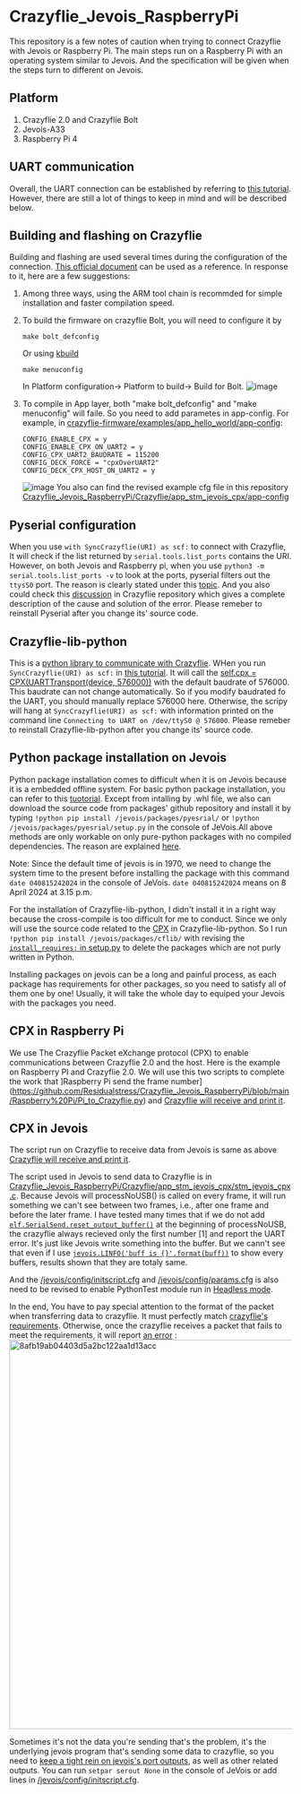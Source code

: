 # Crazyflie_Jevois_RaspberryPi
This repository is a few notes of caution when trying to connect Crazyflie with Jevois or Raspberry Pi. The main steps run on a Raspberry Pi with an operating system similar to Jevois. And the specification will be given when the steps turn to different on Jevois. 

## Platform
1. Crazyflie 2.0 and Crazyflie Bolt
2. Jevois-A33
3. Raspberry Pi 4

## UART communication
Overall, the UART connection can be established by referring to [this tutorial](https://www.bitcraze.io/documentation/repository/crazyflie-lib-python/master/development/uart_communication/). However, there are still a lot of things to keep in mind and will be described below.

## Building and flashing on Crazyflie
Building and flashing are used several times during the configuration of the connection. [This official document](https://www.bitcraze.io/documentation/repository/crazyflie-firmware/master/building-and-flashing/build/) can be used as a reference. In response to it, here are a few suggestions:
1. Among three ways, using the ARM tool chain is recommded for simple installation and faster compilation speed.
2. To build the firmware on crazyflie Bolt, you will need to configure it by
   ```
   make bolt_defconfig
   ```
   Or using [kbuild](https://www.bitcraze.io/documentation/repository/crazyflie-firmware/master/development/kbuild/)
   ```
   make menuconfig
   ```
   In Platform configuration-> Platform to build-> Build for Bolt.
   ![image](https://github.com/Residualstress/Crazyflie_Jevois_RaspberryPi/assets/92587824/c101d6d3-043b-45fe-adae-166baeb29a78)

4. To compile in App layer, both "make bolt_defconfig" and "make menuconfig" will faile. So you need to add parametes in app-config. For example, in [crazyflie-firmware/examples/app_hello_world/app-config](https://github.com/bitcraze/crazyflie-firmware/blob/master/examples/app_hello_world/app-config):
   ```
   CONFIG_ENABLE_CPX = y
   CONFIG_ENABLE_CPX_ON_UART2 = y
   CONFIG_CPX_UART2_BAUDRATE = 115200
   CONFIG_DECK_FORCE = "cpxOverUART2"
   CONFIG_DECK_CPX_HOST_ON_UART2 = y
   ```
   ![image](https://github.com/Residualstress/Crazyflie_Jevois_RaspberryPi/assets/92587824/cdfe669e-0270-43c7-9034-1bfdc7f128c0)
   You also can find the revised example cfg file in this repository [Crazyflie_Jevois_RaspberryPi/Crazyflie/app_stm_jevois_cpx/app-config](https://github.com/Residualstress/Crazyflie_Jevois_RaspberryPi/blob/main/Crazyflie/app_stm_jevois_cpx/app-config)
## Pyserial configuration
When you use `with SyncCrazyflie(URI) as scf:` to connect with Crazyflie, It will check if the list returned by `serial.tools.list_ports` contains the URI. However, on both Jevois and Raspberry pi, when you use `python3 -m serial.tools.list_ports -v` to look at the ports, pyserial filters out the `ttysS0` port. The reason is clearly stated under this [topic](https://github.com/pyserial/pyserial/issues/489). And you also could check this [discussion](https://github.com/orgs/bitcraze/discussions/1224) in Crazyflie repository which gives a complete description of the cause and solution of the error. Please remeber to reinstall Pyserial after you change its' source code.

##  Crazyflie-lib-python
This is a [python library to communicate with Crazyflie](https://github.com/bitcraze/crazyflie-lib-python). WHen you run `SyncCrazyflie(URI) as scf:` in [this tutorial](https://www.bitcraze.io/documentation/repository/crazyflie-lib-python/master/development/uart_communication/). It will call the [self.cpx = CPX(UARTTransport(device, 576000))](https://github.com/bitcraze/crazyflie-lib-python/blob/a77b4023867c27d814c6820373ec2a7d158a2ef5/cflib/crtp/serialdriver.py#L94) with the default baudrate of 576000. This baudrate can not change automatically. So if you modify baudrated fo the UART, you should manually replace 576000 here. Otherwise, the scripy will hang at  `SyncCrazyflie(URI) as scf:` with information printed on the command line `Connecting to UART on /dev/ttyS0 @ 576000`. Please remeber to reinstall Crazyflie-lib-python after you change its' source code.

## Python package installation on Jevois
Python package installation comes to difficult when it is on Jevois because it is a embedded offline system. For basic python package installation, you can refer to this [tuotorial](http://jevois.org/doc/Change113log.html). Except from intalling by .whl file, we also can download the source code from packages' github repository and install it by typing `!python pip install /jevois/packages/pyesrial/` or `!python /jevois/packages/pyesrial/setup.py` in the console of JeVois.All above methods are only workable on only pure-python packages with no compiled dependencies. The reason are explained [here](http://jevois.org/qa/index.php?qa=2202&qa_1=can-other-python-libraries-be-installed-on-the-jevois). 

Note: Since the default time of jevois is in 1970, we need to change the system time to the present before installing the package with this command `date 040815242024` in the console of JeVois. `date 040815242024` means on 8 April 2024 at 3.15 p.m.

For the installation of Crazyflie-lib-python, I didn't install it in a right way because the cross-compile is too difficult for me to conduct. Since we only will use the source code related to the [CPX](https://github.com/bitcraze/crazyflie-lib-python/tree/master/cflib/cpx) in Crazyflie-lib-python. So I run `!python pip install /jevois/packages/cflib/` with revising the [`install_requires:` in setup.py](https://github.com/bitcraze/crazyflie-lib-python/blob/a77b4023867c27d814c6820373ec2a7d158a2ef5/setup.py#L39) to delete the packages which are not purly written in Python.  

Installing packages on jevois can be a long and painful process, as each package has requirements for other packages, so you need to satisfy all of them one by one! Usually, it will take the whole day to equiped your Jevois with the packages you need. 

## CPX in Raspberry Pi
We use The Crazyflie Packet eXchange protocol (CPX) to enable communications between Crazyflie 2.0 and the host. Here is the example on Raspberry PI and Crazyflie 2.0. We will use this two scripts to complete the work that ]Raspberry Pi send the frame number](https://github.com/Residualstress/Crazyflie_Jevois_RaspberryPi/blob/main/Raspberry%20Pi/Pi_to_Crazyflie.py) and [Crazyflie will receive and print it](https://github.com/Residualstress/Crazyflie_Jevois_RaspberryPi/blob/main/Crazyflie/app_stm_jevois_cpx/stm_jevois_cpx.c).

## CPX in Jevois
The script run on Crazyflie to receive data from Jevois is same as above [Crazyflie will receive and print it](https://github.com/Residualstress/Crazyflie_Jevois_RaspberryPi/blob/main/Crazyflie/app_stm_jevois_cpx/stm_jevois_cpx.c).

The script used in Jevois to send data to Crazyflie is in [Crazyflie_Jevois_RaspberryPi/Crazyflie/app_stm_jevois_cpx/stm_jevois_cpx.c](https://github.com/Residualstress/Crazyflie_Jevois_RaspberryPi/blob/main/Crazyflie/app_stm_jevois_cpx/stm_jevois_cpx.c). Because Jevois will processNoUSB() is called on every frame, it will run something we can't see between two frames, i.e., after one frame and before the later frame. I have tested many times that if we do not add [`elf.SerialSend.reset_output_buffer()`](https://github.com/Residualstress/Crazyflie_Jevois_RaspberryPi/blob/ed8307df3d564f15fc908739c47cf7a9afac05d3/JeVois/PythonTest.py#L47C10-L47C46) at the beginning of processNoUSB, the crazyflie always recieved only the first number [1] and report the UART error. It's just like Jevois write something into the buffer. But we cann't see that even if I use [`jevois.LINFO('buff is {}'.format(buff))`](https://github.com/Residualstress/Crazyflie_Jevois_RaspberryPi/blob/ed8307df3d564f15fc908739c47cf7a9afac05d3/JeVois/PythonTest.py#L60C9-L60C48) to show every buffers, results shown that they are totaly same.

And the [/jevois/config/initscript.cfg](https://github.com/Residualstress/Crazyflie_Jevois_RaspberryPi/blob/main/JeVois/config/initscript.cfg) and [/jevois/config/params.cfg](https://github.com/Residualstress/Crazyflie_Jevois_RaspberryPi/blob/main/JeVois/config/params.cfg) is also need to be revised to enable PythonTest module run in [Headless mode](http://jevois.org/tutorials/UserHeadless.html).

In the end, You have to pay special attention to the format of the packet when transferring data to crazyflie. It must perfectly match [crazyflie's requirements](https://github.com/bitcraze/crazyflie-firmware/blob/cca276bc6e952307a0a81c475fc6856c776a4a1c/src/modules/src/cpx/cpx_uart_transport.c#L138). Otherwise, once the crazyflie receives a packet that fails to meet the requirements, it will report [an error](https://github.com/bitcraze/crazyflie-firmware/blob/cca276bc6e952307a0a81c475fc6856c776a4a1c/src/modules/src/cpx/cpx_uart_transport.c#L164) :
<img width="695" alt="8afb19ab04403d5a2bc122aa1d13acc" src="https://github.com/Residualstress/Crazyflie_Jevois_RaspberryPi/assets/92587824/629e600a-630c-456b-9102-fbabcee80af8">

Sometimes it's not the data you're sending that's the problem, it's the underlying jevois program that's sending some data to crazyflie, so you need to [keep a tight rein on jevois's port outputs](http://jevois.org/doc/UserCli.html#:~:text=parameter.-,serout%20%3Cstring%3E%20%2D%20forward%20string%20to%20the%20serial%20port(s)%20specified%20by%20the%20serout%20parameter,-This%20operates%20like), as well as other related outputs. You can run `setpar serout None` in the console of JeVois or add lines in [/jevois/config/initscript.cfg](https://github.com/Residualstress/Crazyflie_Jevois_RaspberryPi/blob/main/JeVois/config/initscript.cfg).
